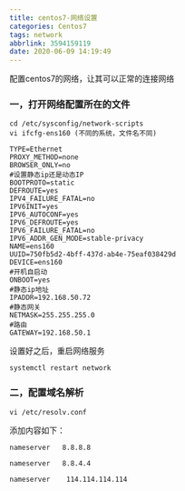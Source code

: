 ```yaml
---
title: centos7-网络设置
categories: Centos7
tags: network
abbrlink: 3594159119
date: 2020-06-09 14:19:49
---
```


配置centos7的网络，让其可以正常的连接网络

### 一，打开网络配置所在的文件

~~~
cd /etc/sysconfig/network-scripts
vi ifcfg-ens160 (不同的系统，文件名不同)
~~~

~~~
TYPE=Ethernet
PROXY_METHOD=none
BROWSER_ONLY=no
#设置静态ip还是动态IP
BOOTPROTO=static
DEFROUTE=yes
IPV4_FAILURE_FATAL=no
IPV6INIT=yes
IPV6_AUTOCONF=yes
IPV6_DEFROUTE=yes
IPV6_FAILURE_FATAL=no
IPV6_ADDR_GEN_MODE=stable-privacy
NAME=ens160
UUID=750fb5d2-4bff-437d-ab4e-75eaf038429d
DEVICE=ens160
#开机自启动
ONBOOT=yes
#静态ip地址
IPADDR=192.168.50.72
#静态网关
NETMASK=255.255.255.0
#路由
GATEWAY=192.168.50.1
~~~

设置好之后，重启网络服务

~~~
systemctl restart network
~~~

### 二，配置域名解析

~~~
vi /etc/resolv.conf
~~~

添加内容如下：

~~~
nameserver   8.8.8.8

nameserver   8.8.4.4

nameserver    114.114.114.114
~~~

